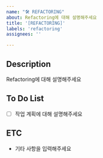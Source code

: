 ```yaml
---
name: "🛠️ REFACTORING"
about: Refactoring에 대해 설명해주세요
title: '[REFACTORING]'
labels: 'refactoring'
assignees: ''

---
```


## Description
Refactoring에 대해 설명해주세요

## To Do List
- [ ] 작업 계획에 대해 설명해주세요

## ETC
* 기타 사항을 입력해주세요
